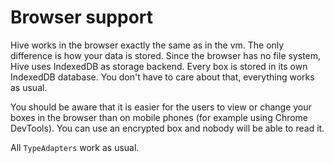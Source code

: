 # Browser support

Hive works in the browser exactly the same as in the vm. The only difference is how your data is stored. Since the browser has no file system, Hive uses IndexedDB as storage backend. Every box is stored in its own IndexedDB database. You don't have to care about that, everything works as usual.

You should be aware that it is easier for the users to view or change your boxes in the browser than on mobile phones \(for example using Chrome DevTools\). You can use an encrypted box and nobody will be able to read it.

All `TypeAdapters` work as usual.

